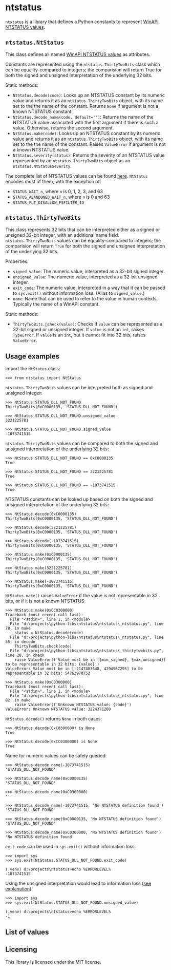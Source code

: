 # ntstatus

`ntstatus` is a library that defines a Python constants to represent [WinAPI NTSTATUS values](https://learn.microsoft.com/en-us/windows-hardware/drivers/kernel/using-ntstatus-values).

## `ntstatus.NtStatus`

This class defines all named [WinAPI NTSTATUS values](https://learn.microsoft.com/en-us/windows-hardware/drivers/kernel/using-ntstatus-values) as attributes.

Constants are represented using the `ntstatus.ThirtyTwoBits` class which can be equality-compared to integers; the comparision will return True for both the signed and unsigned interpretation of the underlying 32 bits.

Static methods:
- `NtStatus.decode(code)`: Looks up an NTSTATUS constant by its numeric value and returns it as an `ntstatus.ThirtyTwoBits` object, with its name set to the the name of the constant. Returns `None` if argument is not a known NTSTATUS constant.
- `NtStatus.decode_name(code, default='')`: Returns the name of the NTSTATUS value associated with the first argument if there is such a value. Otherwise, returns the second argument.
- `NtStatus.make(code)`: Looks up an NTSTATUS constant by its numeric value and returns it as an `ntstatus.ThirtyTwoBits` object, with its name set to the the name of the constant. Raises `ValueError` if argument is not a known NTSTATUS value.
- `NtStatus.severity(status)`: Returns the severity of an NTSTATUS value represented by an `ntstatus.ThirtyTwoBits` object as an `ntstatus.NtStatusSeverity`.

The complete list of NTSTATUS values can be found [here](https://learn.microsoft.com/en-us/openspecs/windows_protocols/ms-erref/596a1078-e883-4972-9bbc-49e60bebca55). `NtStatus` encodes most of them, with the exception of:

- `STATUS_WAIT_n`, where `n` is 0, 1, 2, 3, and 63
- `STATUS_ABANDONED_WAIT_n`, where `n` is 0 and 63
- `STATUS_FLT_DISALLOW_FSFILTER_IO`

## `ntstatus.ThirtyTwoBits`

This class represents 32 bits that can be interpreted either as a signed or unsigned 32-bit integer, with an additional name field.
`ntstatus.ThirtyTwoBits` values can be equality-compared to integers; the comparision will return `True` for both the signed and unsigned interpretation of the underlying 32 bits.

Properties:
- `signed_value`: The numeric value, interpreted as a 32-bit signed integer.
- `unsigned_value`: The numeric value, interpreted as a 32-bit unsigned integer.
- `exit_code`: The numeric value, interpreted in a way that it can be passed to `sys.exit()` without information loss. (Alias to `signed_value`.)
- `name`: Name that can be used to refer to the value in human contexts. Typically the name of a WinAPI constant.

Static methods:
- `ThirtyTwoBits.check(value)`: Checks if `value` can be represented as a 32-bit signed or unsigned integer. If `value` is not an `int`, raises `TypeError`. If `value` is an `int`, but it cannot fit into 32 bits, raises `ValueError`.

## Usage examples

Import the `NtStatus` class:

```
>>> from ntstatus import NtStatus
```

`ntstatus.ThirtyTwoBits` values can be interpreted both as signed and unsigned integer:

```
>>> NtStatus.STATUS_DLL_NOT_FOUND
ThirtyTwoBits(0xC0000135, 'STATUS_DLL_NOT_FOUND')

>>> NtStatus.STATUS_DLL_NOT_FOUND.unsigned_value
3221225781

>>> NtStatus.STATUS_DLL_NOT_FOUND.signed_value
-1073741515
```

`ntstatus.ThirtyTwoBits` values can be compared to both the signed and unsigned interpretation of the underlying 32 bits:

```
>>> NtStatus.STATUS_DLL_NOT_FOUND == 0xC0000135
True

>>> NtStatus.STATUS_DLL_NOT_FOUND == 3221225781
True

>>> NtStatus.STATUS_DLL_NOT_FOUND == -1073741515
True
```

NTSTATUS constants can be looked up based on both the signed and unsigned interpretation of the underlying 32 bits:

```
>>> NtStatus.decode(0xC0000135)
ThirtyTwoBits(0xC0000135, 'STATUS_DLL_NOT_FOUND')

>>> NtStatus.decode(3221225781)
ThirtyTwoBits(0xC0000135, 'STATUS_DLL_NOT_FOUND')

>>> NtStatus.decode(-1073741515)
ThirtyTwoBits(0xC0000135, 'STATUS_DLL_NOT_FOUND')

>>> NtStatus.make(0xC0000135)
ThirtyTwoBits(0xC0000135, 'STATUS_DLL_NOT_FOUND')

>>> NtStatus.make(3221225781)
ThirtyTwoBits(0xC0000135, 'STATUS_DLL_NOT_FOUND')

>>> NtStatus.make(-1073741515)
ThirtyTwoBits(0xC0000135, 'STATUS_DLL_NOT_FOUND')
```

`NtStatus.make()` raises `ValueError` if the value is not representable in 32 bits, or if it is not a known NTSTATUS:

```
>>> NtStatus.make(0xCC0300000)
Traceback (most recent call last):
  File "<stdin>", line 1, in <module>
  File "d:\projects\python-libs\ntstatus\ntstatus\_ntstatus.py", line 78, in make
    status = NtStatus.decode(code)
  File "d:\projects\python-libs\ntstatus\ntstatus\_ntstatus.py", line 55, in decode
    ThirtyTwoBits.check(code)
  File "d:\projects\python-libs\ntstatus\ntstatus\_thirtytwobits.py", line 28, in check
    raise ValueError(f'Value must be in [{min_signed}, {max_unsigned}] to be representable in 32 bits: {value}')
ValueError: Value must be in [-2147483648, 4294967295] to be representable in 32 bits: 54763978752

>>> NtStatus.make(0xC0300000)
Traceback (most recent call last):
  File "<stdin>", line 1, in <module>
  File "d:\projects\python-libs\ntstatus\ntstatus\_ntstatus.py", line 82, in make
    raise ValueError(f'Unknown NTSTATUS value: {code}')
ValueError: Unknown NTSTATUS value: 3224371200
```

`NtStatus.decode()` returns `None` in both cases:

```
>>> NtStatus.decode(0xC0300000) is None
True

>>> NtStatus.decode(0xCC0300000) is None
True
```

Name for numeric values can be safely queried:

```
>>> NtStatus.decode_name(-1073741515)
'STATUS_DLL_NOT_FOUND'

>>> NtStatus.decode_name(0xC0000135)
'STATUS_DLL_NOT_FOUND'

>>> NtStatus.decode_name(0xC0300000)
''

>>> NtStatus.decode_name(-1073741515, 'No NTSTATUS definition found')
'STATUS_DLL_NOT_FOUND'

>>> NtStatus.decode_name(0xC0000135, 'No NTSTATUS definition found')
'STATUS_DLL_NOT_FOUND'

>>> NtStatus.decode_name(0xC0300000, 'No NTSTATUS definition found')
'No NTSTATUS definition found'
```

`exit_code` can be used in `sys.exit()` without information loss:
```
>>> import sys
>>> sys.exit(NtStatus.STATUS_DLL_NOT_FOUND.exit_code)

(.venv) d:\projects\ntstatus>echo %ERRORLEVEL%
-1073741515
```

Using the unsigned interpretation would lead to information loss ([see explanation](https://stackoverflow.com/a/63387879)):

```
>>> import sys
>>> sys.exit(NtStatus.STATUS_DLL_NOT_FOUND.unsigned_value)

(.venv) d:\projects\ntstatus>echo %ERRORLEVEL%
-1
```

## List of values


## Licensing

This library is licensed under the MIT license.


